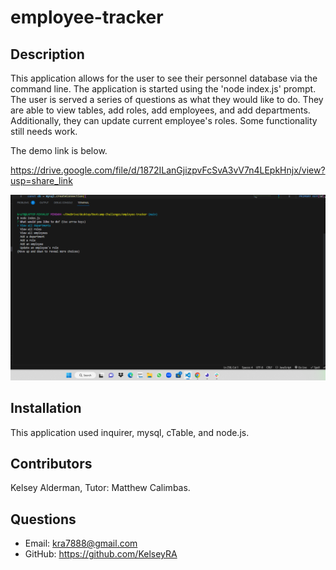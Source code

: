 # employee-tracker

## Description

This application allows for the user to see their personnel database via the command line. The application is started using the 'node index.js' prompt. The user is served a series of questions as what they would like to do. They are able to view tables, add roles, add employees, and add departments. Additionally, they can update current employee's roles. Some functionality still needs work.

The demo link is below.

https://drive.google.com/file/d/1872ILanGjizpvFcSvA3vV7n4LEpkHnjx/view?usp=share_link

![Click to watch the demo](<./images/Screenshot (33).png>)

## Installation

This application used inquirer, mysql, cTable, and node.js.

## Contributors

Kelsey Alderman, Tutor: Matthew Calimbas.

## Questions

- Email: kra7888@gmail.com
- GitHub: https://github.com/KelseyRA
